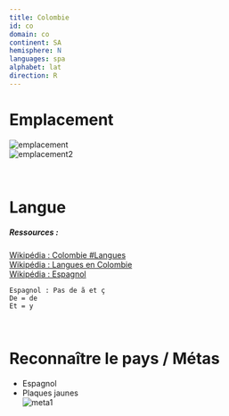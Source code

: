 ```yaml
---
title: Colombie
id: co
domain: co
continent: SA
hemisphere: N
languages: spa
alphabet: lat
direction: R
---
```


# Emplacement

![emplacement](https://upload.wikimedia.org/wikipedia/commons/thumb/c/ca/COL_orthographic_%28San_Andr%C3%A9s_and_Providencia_special%29.svg/300px-COL_orthographic_%28San_Andr%C3%A9s_and_Providencia_special%29.svg.png)  
![emplacement2](https://upload.wikimedia.org/wikipedia/commons/1/1e/Colombie_carte.png)

<br/>

# Langue

##### Ressources :

[Wikipédia : Colombie #Langues](https://fr.wikipedia.org/wiki/Colombie#Langues)  
[Wikipédia : Langues en Colombie](https://fr.wikipedia.org/wiki/Langues_en_Colombie)  
[Wikipédia : Espagnol](https://fr.wikipedia.org/wiki/Espagnol)  

```
Espagnol : Pas de ã et ç
De = de
Et = y
```


<br/>

# Reconnaître le pays / Métas

- Espagnol
- Plaques jaunes  
  ![meta1](/images/co_geoguessr.png)

